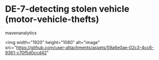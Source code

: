 # DE-7-detecting stolen vehicle (motor-vehicle-thefts)
mavenanalytics 

<img width="1920" height="1080" alt="image" src="https://github.com/user-attachments/assets/59a6e0ae-02c3-4cc6-9361-c70f5d0ccd42" 
